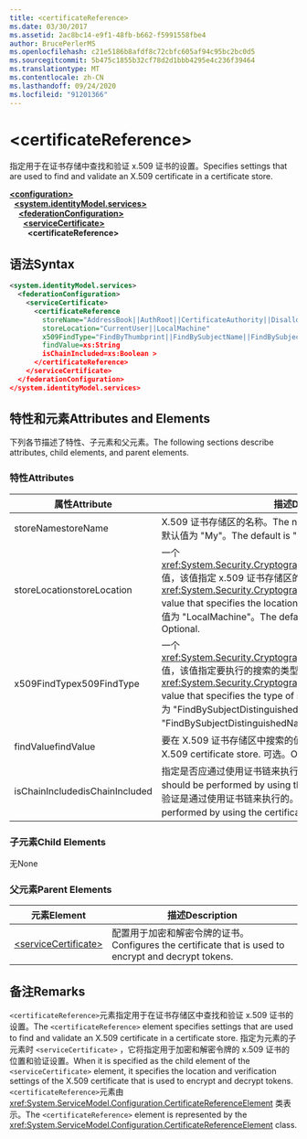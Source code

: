 ```yaml
---
title: <certificateReference>
ms.date: 03/30/2017
ms.assetid: 2ac8bc14-e9f1-48fb-b662-f5991558fbe4
author: BrucePerlerMS
ms.openlocfilehash: c21e5186b8afdf8c72cbfc605af94c95bc2bc0d5
ms.sourcegitcommit: 5b475c1855b32cf78d2d1bbb4295e4c236f39464
ms.translationtype: MT
ms.contentlocale: zh-CN
ms.lasthandoff: 09/24/2020
ms.locfileid: "91201366"
---
```

# \<certificateReference>

<span data-ttu-id="975b2-101">指定用于在证书存储中查找和验证 x.509 证书的设置。</span><span class="sxs-lookup"><span data-stu-id="975b2-101">Specifies settings that are used to find and validate an X.509 certificate in a certificate store.</span></span>  
  
[**\<configuration>**](../configuration-element.md)\
&nbsp;&nbsp;[**\<system.identityModel.services>**](system-identitymodel-services.md)\
&nbsp;&nbsp;&nbsp;&nbsp;[**\<federationConfiguration>**](federationconfiguration.md)\
&nbsp;&nbsp;&nbsp;&nbsp;&nbsp;&nbsp;[**\<serviceCertificate>**](servicecertificate.md)\
&nbsp;&nbsp;&nbsp;&nbsp;&nbsp;&nbsp;&nbsp;&nbsp;**\<certificateReference>**  
  
## <a name="syntax"></a><span data-ttu-id="975b2-102">语法</span><span class="sxs-lookup"><span data-stu-id="975b2-102">Syntax</span></span>  
  
```xml  
<system.identityModel.services>  
  <federationConfiguration>  
    <serviceCertificate>  
      <certificateReference
        storeName="AddressBook||AuthRoot||CertificateAuthority||Disallowed||My||Root||TrustedPeople||TrustedPublisher"  
        storeLocation="CurrentUser||LocalMachine"  
        x509FindType="FindByThumbprint||FindBySubjectName||FindBySubjectDistinguishedName||FindByIssuerName||FindByIssuerDistinguishedName||FindBySerialNumber||FindByTimeValid||FindByTimeNotYetValid||FindByTimeExpired||FindByTemplateName||FindByApplicationPolicy||FindByCertificatePolicy||FindByExtension||FindByKeyUsage||FindBySubjectKeyIdentifier"  
        findValue=xs:String  
        isChainIncluded=xs:Boolean >  
      </certificateReference>  
    </serviceCertificate>  
  </federationConfiguration>  
</system.identityModel.services>  
```  
  
## <a name="attributes-and-elements"></a><span data-ttu-id="975b2-103">特性和元素</span><span class="sxs-lookup"><span data-stu-id="975b2-103">Attributes and Elements</span></span>  

 <span data-ttu-id="975b2-104">下列各节描述了特性、子元素和父元素。</span><span class="sxs-lookup"><span data-stu-id="975b2-104">The following sections describe attributes, child elements, and parent elements.</span></span>  
  
### <a name="attributes"></a><span data-ttu-id="975b2-105">特性</span><span class="sxs-lookup"><span data-stu-id="975b2-105">Attributes</span></span>  
  
|<span data-ttu-id="975b2-106">属性</span><span class="sxs-lookup"><span data-stu-id="975b2-106">Attribute</span></span>|<span data-ttu-id="975b2-107">描述</span><span class="sxs-lookup"><span data-stu-id="975b2-107">Description</span></span>|  
|---------------|-----------------|  
|<span data-ttu-id="975b2-108">storeName</span><span class="sxs-lookup"><span data-stu-id="975b2-108">storeName</span></span>|<span data-ttu-id="975b2-109">X.509 证书存储区的名称。</span><span class="sxs-lookup"><span data-stu-id="975b2-109">The name of the X.509 certificate store.</span></span> <span data-ttu-id="975b2-110">默认值为 "My"。</span><span class="sxs-lookup"><span data-stu-id="975b2-110">The default is "My".</span></span> <span data-ttu-id="975b2-111">可选。</span><span class="sxs-lookup"><span data-stu-id="975b2-111">Optional.</span></span>|  
|<span data-ttu-id="975b2-112">storeLocation</span><span class="sxs-lookup"><span data-stu-id="975b2-112">storeLocation</span></span>|<span data-ttu-id="975b2-113">一个 <xref:System.Security.Cryptography.X509Certificates.StoreLocation> 值，该值指定 x.509 证书存储区的位置。</span><span class="sxs-lookup"><span data-stu-id="975b2-113">A <xref:System.Security.Cryptography.X509Certificates.StoreLocation> value that specifies the location of the X.509 certificate store.</span></span> <span data-ttu-id="975b2-114">默认值为 "LocalMachine"。</span><span class="sxs-lookup"><span data-stu-id="975b2-114">The default value is "LocalMachine".</span></span> <span data-ttu-id="975b2-115">可选。</span><span class="sxs-lookup"><span data-stu-id="975b2-115">Optional.</span></span>|  
|<span data-ttu-id="975b2-116">x509FindType</span><span class="sxs-lookup"><span data-stu-id="975b2-116">x509FindType</span></span>|<span data-ttu-id="975b2-117">一个 <xref:System.Security.Cryptography.X509Certificates.X509FindType> 值，该值指定要执行的搜索的类型。</span><span class="sxs-lookup"><span data-stu-id="975b2-117">An <xref:System.Security.Cryptography.X509Certificates.X509FindType> value that specifies the type of search that is to be executed.</span></span> <span data-ttu-id="975b2-118">默认值为 "FindBySubjectDistinguishedName"。</span><span class="sxs-lookup"><span data-stu-id="975b2-118">The default is "FindBySubjectDistinguishedName".</span></span> <span data-ttu-id="975b2-119">可选。</span><span class="sxs-lookup"><span data-stu-id="975b2-119">Optional.</span></span>|  
|<span data-ttu-id="975b2-120">findValue</span><span class="sxs-lookup"><span data-stu-id="975b2-120">findValue</span></span>|<span data-ttu-id="975b2-121">要在 X.509 证书存储区中搜索的值。</span><span class="sxs-lookup"><span data-stu-id="975b2-121">The value to search for in the X.509 certificate store.</span></span> <span data-ttu-id="975b2-122">可选。</span><span class="sxs-lookup"><span data-stu-id="975b2-122">Optional.</span></span>|  
|<span data-ttu-id="975b2-123">isChainIncluded</span><span class="sxs-lookup"><span data-stu-id="975b2-123">isChainIncluded</span></span>|<span data-ttu-id="975b2-124">指定是否应通过使用证书链来执行验证。</span><span class="sxs-lookup"><span data-stu-id="975b2-124">Specifies whether validation should be performed by using the certificate chain.</span></span> <span data-ttu-id="975b2-125">默认值为 "true";验证是通过使用证书链来执行的。</span><span class="sxs-lookup"><span data-stu-id="975b2-125">The default is "true"; validation is performed by using the certificate chain.</span></span> <span data-ttu-id="975b2-126">可选。</span><span class="sxs-lookup"><span data-stu-id="975b2-126">Optional.</span></span>|  
  
### <a name="child-elements"></a><span data-ttu-id="975b2-127">子元素</span><span class="sxs-lookup"><span data-stu-id="975b2-127">Child Elements</span></span>  

 <span data-ttu-id="975b2-128">无</span><span class="sxs-lookup"><span data-stu-id="975b2-128">None</span></span>  
  
### <a name="parent-elements"></a><span data-ttu-id="975b2-129">父元素</span><span class="sxs-lookup"><span data-stu-id="975b2-129">Parent Elements</span></span>  
  
|<span data-ttu-id="975b2-130">元素</span><span class="sxs-lookup"><span data-stu-id="975b2-130">Element</span></span>|<span data-ttu-id="975b2-131">描述</span><span class="sxs-lookup"><span data-stu-id="975b2-131">Description</span></span>|  
|-------------|-----------------|  
|[\<serviceCertificate>](servicecertificate.md)|<span data-ttu-id="975b2-132">配置用于加密和解密令牌的证书。</span><span class="sxs-lookup"><span data-stu-id="975b2-132">Configures the certificate that is used to encrypt and decrypt tokens.</span></span>|  
  
## <a name="remarks"></a><span data-ttu-id="975b2-133">备注</span><span class="sxs-lookup"><span data-stu-id="975b2-133">Remarks</span></span>  

 <span data-ttu-id="975b2-134">`<certificateReference>`元素指定用于在证书存储区中查找和验证 x.509 证书的设置。</span><span class="sxs-lookup"><span data-stu-id="975b2-134">The `<certificateReference>` element specifies settings that are used to find and validate an X.509 certificate in a certificate store.</span></span> <span data-ttu-id="975b2-135">指定为元素的子元素时 `<serviceCertificate>` ，它将指定用于加密和解密令牌的 x.509 证书的位置和验证设置。</span><span class="sxs-lookup"><span data-stu-id="975b2-135">When it is specified as the child element of the `<serviceCertificate>` element, it specifies the location and verification settings of the X.509 certificate that is used to encrypt and decrypt tokens.</span></span> <span data-ttu-id="975b2-136">`<certificateReference>`元素由 <xref:System.ServiceModel.Configuration.CertificateReferenceElement> 类表示。</span><span class="sxs-lookup"><span data-stu-id="975b2-136">The `<certificateReference>` element is represented by the <xref:System.ServiceModel.Configuration.CertificateReferenceElement> class.</span></span>
